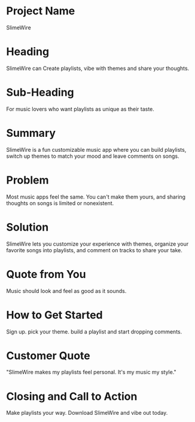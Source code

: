 # Project Name

SlimeWire

# Heading

SlimeWire can Create playlists, vibe with themes and share your thoughts.

# Sub-Heading

For music lovers who want playlists as unique as their taste.

# Summary

SlimeWire is a fun customizable music app where you can build playlists, switch up themes to match your mood and leave comments on songs.

# Problem

Most music apps feel the same. You can't make them yours, and sharing thoughts on songs is limited or nonexistent.

# Solution

SlimeWire lets you customize your experience with themes, organize your favorite songs into playlists, and comment on tracks to share your take.

# Quote from You

Music should look and feel as good as it sounds.

# How to Get Started

Sign up. pick your theme. build a playlist and start dropping comments.

# Customer Quote

"SlimeWire makes my playlists feel personal. It's my music my style."

# Closing and Call to Action

Make playlists your way. Download SlimeWire and vibe out today.